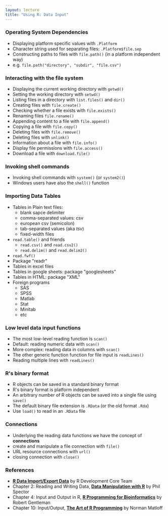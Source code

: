 ```yaml
---
layout: lecture
title: "Using R: Data Input"
---
```



### Operating System Dependencies

- Displaying platform specific values with `.Platform`
- Character string used for separating files: `.Platform$file.sep`
- Constructing paths to files with `file.path()` (in a platform independent way)
- e.g. `file.path("directory", "subdir", "file.csv")`


### Interacting with the file system

- Displaying the current working directory with `getwd()`
- Setting the working directory with `setwd()`
- Listing files in a directory with `list.files()` and `dir()`
- Creating files with `file.create()`
- Checking whether a file exists with `file.exists()`
- Renaming files `file.rename()`
- Appending content to a file with `file.append()`
- Copying a file with `file.copy()`
- Deleting files with `file.remove()`
- Deleting files with `unlink()`
- Information about a file with `file.info()`
- Display file permissions with `file.access()`
- Download a file with `download.file()`


### Invoking shell commands

- Invoking shell commands with `system()` (or `system2()`)
- Windows users have also the `shell()` function


### Importing Data Tables

- Tables in Plain text files:
	+ blank sapce delimiter
	+ comma-separated values: csv
	+ european csv (semicolon)
	+ tab-separated values (aka _tsv_)
	+ fixed-width files
- `read.table()` and friends
	+ `read.csv()` and `read.csv2()`
	+ `read.delim()` and `read.delim2()`
- `read.fwf()`
- Package "readr"
- Tables in excel files
- Tables in google sheets: package "googlesheets"
- Tables in HTML: package "XML"
- Foreign programs
	+ SAS
	+ SPSS
	+ Matlab
	+ Stat
	+ Minitab
	+ etc


### Low level data input functions

- The most low-level reading function is `scan()`
- Default: reading numeric data with `scan()`
- More complex: reading data in columns with `scan()`
- The other generic function function for file input is `readLines()`
- Reading multiple lines with `readLines()`


### R's binary format

- R objects can be saved in a standard binary format
- R's binary format is platform independent
- An arbitrary number of R objects can be saved into a single file using `save()`
- The default binary file extension is `.RData` (or the old format `.Rda`)
- Use `load()` to read in an `.RData` file


### Connections

- Underlying the reading data functions we have the concept of __connections__
- create and manipulate a file connection with `file()`
- URL resource connections with `url()`
- closing connection with `close()`


### References

- __[R Data Import/Export Data](https://cran.r-project.org/doc/manuals/r-release/R-data.html)__ by R Development Core Team
- Chapter 2: Reading and Writing Data, __[Data Manipulation with R](http://link.springer.com/book/10.1007%2F978-0-387-74731-6)__ by Phil Spector
- Chapter 4: Input and Output in R, __[R Programming for Bioinformatics](http://uclibs.org/PID/137017)__ by Robert Gentleman
- Chapter 10: Input/Output, __[The Art of R Programming](http://site.ebrary.com/lib/berkeley/Doc?id=10513550)__ by Norman Matloff

